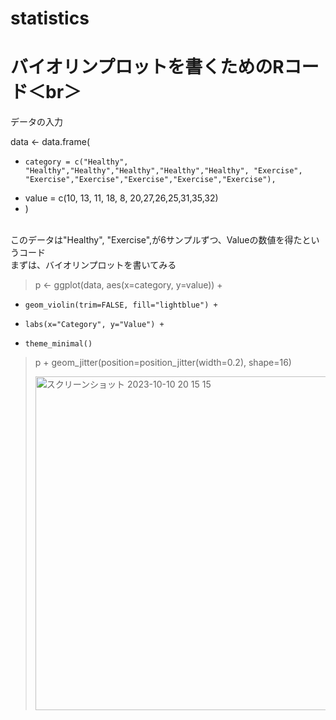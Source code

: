 # statistics

# バイオリンプロットを書くためのRコード＜br＞
データの入力 <br>

data <- data.frame(
+     category = c("Healthy", "Healthy","Healthy","Healthy","Healthy","Healthy", "Exercise", "Exercise","Exercise","Exercise","Exercise","Exercise"),
+   value = c(10, 13, 11, 18, 8, 20,27,26,25,31,35,32)
+ )<br>
<br>
このデータは"Healthy", "Exercise",が6サンプルずつ、Valueの数値を得たというコード<br>
まずは、バイオリンプロットを書いてみる<br>

> 
> p <- ggplot(data, aes(x=category, y=value)) + 
+     geom_violin(trim=FALSE, fill="lightblue") +
+     labs(x="Category", y="Value") +
+     theme_minimal()
> 
> p + geom_jitter(position=position_jitter(width=0.2), shape=16) <br>
>
><img width="534" alt="スクリーンショット 2023-10-10 20 15 15" src="https://github.com/MURA3141/statistics/assets/131435195/0657c4bc-25fa-4db9-b996-949a2915ea33">


> 


